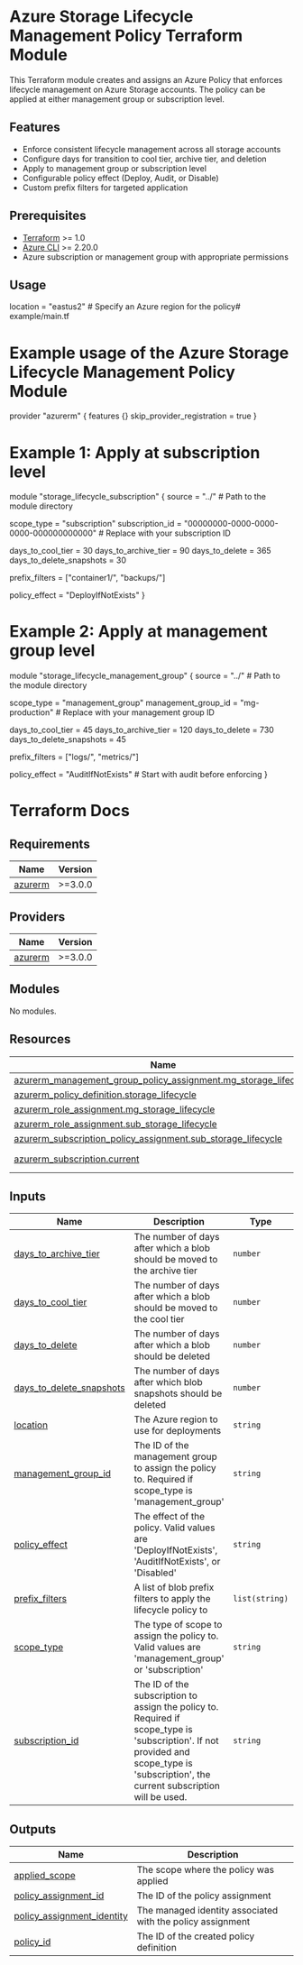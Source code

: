 # Azure Storage Lifecycle Management Policy Terraform Module

This Terraform module creates and assigns an Azure Policy that enforces lifecycle management on Azure Storage accounts. The policy can be applied at either management group or subscription level.

## Features

- Enforce consistent lifecycle management across all storage accounts
- Configure days for transition to cool tier, archive tier, and deletion
- Apply to management group or subscription level
- Configurable policy effect (Deploy, Audit, or Disable)
- Custom prefix filters for targeted application

## Prerequisites

- [Terraform](https://www.terraform.io/downloads.html) >= 1.0
- [Azure CLI](https://docs.microsoft.com/en-us/cli/azure/install-azure-cli) >= 2.20.0
- Azure subscription or management group with appropriate permissions

## Usage

location = "eastus2" # Specify an Azure region for the policy# example/main.tf

# Example usage of the Azure Storage Lifecycle Management Policy Module

provider "azurerm" {
features {}
skip_provider_registration = true
}

# Example 1: Apply at subscription level

module "storage_lifecycle_subscription" {
source = "../" # Path to the module directory

scope_type = "subscription"
subscription_id = "00000000-0000-0000-0000-000000000000" # Replace with your subscription ID

days_to_cool_tier = 30
days_to_archive_tier = 90
days_to_delete = 365
days_to_delete_snapshots = 30

prefix_filters = ["container1/", "backups/"]

policy_effect = "DeployIfNotExists"
}

# Example 2: Apply at management group level

module "storage_lifecycle_management_group" {
source = "../" # Path to the module directory

scope_type = "management_group"
management_group_id = "mg-production" # Replace with your management group ID

days_to_cool_tier = 45
days_to_archive_tier = 120
days_to_delete = 730
days_to_delete_snapshots = 45

prefix_filters = ["logs/", "metrics/"]

policy_effect = "AuditIfNotExists" # Start with audit before enforcing
}

# Terraform Docs

## Requirements

| Name                                                               | Version |
| ------------------------------------------------------------------ | ------- |
| <a name="requirement_azurerm"></a> [azurerm](#requirement_azurerm) | >=3.0.0 |

## Providers

| Name                                                         | Version |
| ------------------------------------------------------------ | ------- |
| <a name="provider_azurerm"></a> [azurerm](#provider_azurerm) | >=3.0.0 |

## Modules

No modules.

## Resources

| Name                                                                                                                                                                                  | Type        |
| ------------------------------------------------------------------------------------------------------------------------------------------------------------------------------------- | ----------- |
| [azurerm_management_group_policy_assignment.mg_storage_lifecycle](https://registry.terraform.io/providers/hashicorp/azurerm/latest/docs/resources/management_group_policy_assignment) | resource    |
| [azurerm_policy_definition.storage_lifecycle](https://registry.terraform.io/providers/hashicorp/azurerm/latest/docs/resources/policy_definition)                                      | resource    |
| [azurerm_role_assignment.mg_storage_lifecycle](https://registry.terraform.io/providers/hashicorp/azurerm/latest/docs/resources/role_assignment)                                       | resource    |
| [azurerm_role_assignment.sub_storage_lifecycle](https://registry.terraform.io/providers/hashicorp/azurerm/latest/docs/resources/role_assignment)                                      | resource    |
| [azurerm_subscription_policy_assignment.sub_storage_lifecycle](https://registry.terraform.io/providers/hashicorp/azurerm/latest/docs/resources/subscription_policy_assignment)        | resource    |
| [azurerm_subscription.current](https://registry.terraform.io/providers/hashicorp/azurerm/latest/docs/data-sources/subscription)                                                       | data source |

## Inputs

| Name                                                                                                      | Description                                                                                                                                                                            | Type           | Default               | Required |
| --------------------------------------------------------------------------------------------------------- | -------------------------------------------------------------------------------------------------------------------------------------------------------------------------------------- | -------------- | --------------------- | :------: |
| <a name="input_days_to_archive_tier"></a> [days_to_archive_tier](#input_days_to_archive_tier)             | The number of days after which a blob should be moved to the archive tier                                                                                                              | `number`       | `90`                  |    no    |
| <a name="input_days_to_cool_tier"></a> [days_to_cool_tier](#input_days_to_cool_tier)                      | The number of days after which a blob should be moved to the cool tier                                                                                                                 | `number`       | `30`                  |    no    |
| <a name="input_days_to_delete"></a> [days_to_delete](#input_days_to_delete)                               | The number of days after which a blob should be deleted                                                                                                                                | `number`       | `365`                 |    no    |
| <a name="input_days_to_delete_snapshots"></a> [days_to_delete_snapshots](#input_days_to_delete_snapshots) | The number of days after which blob snapshots should be deleted                                                                                                                        | `number`       | `30`                  |    no    |
| <a name="input_location"></a> [location](#input_location)                                                 | The Azure region to use for deployments                                                                                                                                                | `string`       | `"westeurope"`        |    no    |
| <a name="input_management_group_id"></a> [management_group_id](#input_management_group_id)                | The ID of the management group to assign the policy to. Required if scope_type is 'management_group'                                                                                   | `string`       | `null`                |    no    |
| <a name="input_policy_effect"></a> [policy_effect](#input_policy_effect)                                  | The effect of the policy. Valid values are 'DeployIfNotExists', 'AuditIfNotExists', or 'Disabled'                                                                                      | `string`       | `"DeployIfNotExists"` |    no    |
| <a name="input_prefix_filters"></a> [prefix_filters](#input_prefix_filters)                               | A list of blob prefix filters to apply the lifecycle policy to                                                                                                                         | `list(string)` | `[]`                  |    no    |
| <a name="input_scope_type"></a> [scope_type](#input_scope_type)                                           | The type of scope to assign the policy to. Valid values are 'management_group' or 'subscription'                                                                                       | `string`       | `"subscription"`      |    no    |
| <a name="input_subscription_id"></a> [subscription_id](#input_subscription_id)                            | The ID of the subscription to assign the policy to. Required if scope_type is 'subscription'. If not provided and scope_type is 'subscription', the current subscription will be used. | `string`       | `null`                |    no    |

## Outputs

| Name                                                                                                              | Description                                                |
| ----------------------------------------------------------------------------------------------------------------- | ---------------------------------------------------------- |
| <a name="output_applied_scope"></a> [applied_scope](#output_applied_scope)                                        | The scope where the policy was applied                     |
| <a name="output_policy_assignment_id"></a> [policy_assignment_id](#output_policy_assignment_id)                   | The ID of the policy assignment                            |
| <a name="output_policy_assignment_identity"></a> [policy_assignment_identity](#output_policy_assignment_identity) | The managed identity associated with the policy assignment |
| <a name="output_policy_id"></a> [policy_id](#output_policy_id)                                                    | The ID of the created policy definition                    |
